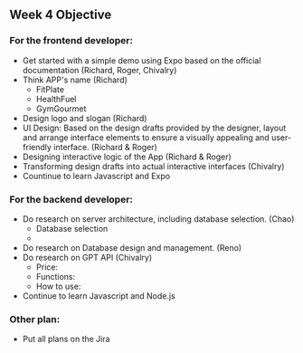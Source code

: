 ## Week 4 Objective
### For the frontend developer:
- Get started with a simple demo using Expo based on the official documentation (Richard, Roger, Chivalry)
- Think APP's name (Richard)
    - FitPlate
    - HealthFuel
    - GymGourmet
- Design logo and slogan (Richard)
- UI Design: Based on the design drafts provided by the designer, layout and arrange interface elements to ensure a visually appealing and user-friendly interface. (Richard & Roger)
- Designing interactive logic of the App (Richard & Roger)
- Transforming design drafts into actual interactive interfaces (Chivalry)
- Countinue to learn Javascript and Expo

### For the backend developer:
- Do research on server architecture, including database selection. (Chao)
    - Database selection
    - 
- Do research on Database design and management. (Reno)
- Do research on GPT API (Chivalry)
    - Price:
    - Functions:
    - How to use:
- Continue to learn Javascript and Node.js

### Other plan:
- Put all plans on the Jira